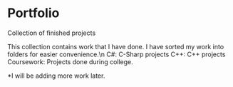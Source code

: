 # Portfolio
Collection of finished projects

This collection contains work that I have done.
I have sorted my work into folders for easier convenience.\n
C#: C-Sharp projects
C++: C++ projects
Coursework: Projects done during college.

*I will be adding more work later.
